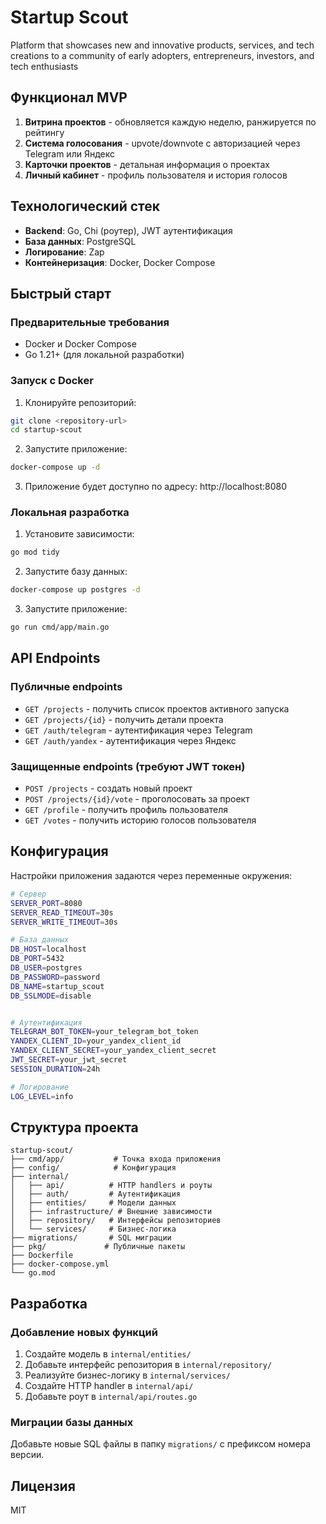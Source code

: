 # Startup Scout

Platform that showcases new and innovative products, services, and tech creations to a community of early adopters, entrepreneurs, investors, and tech enthusiasts

## Функционал MVP

1. **Витрина проектов** - обновляется каждую неделю, ранжируется по рейтингу
2. **Система голосования** - upvote/downvote с авторизацией через Telegram или Яндекс
3. **Карточки проектов** - детальная информация о проектах
4. **Личный кабинет** - профиль пользователя и история голосов

## Технологический стек

- **Backend**: Go, Chi (роутер), JWT аутентификация
- **База данных**: PostgreSQL
- **Логирование**: Zap
- **Контейнеризация**: Docker, Docker Compose

## Быстрый старт

### Предварительные требования

- Docker и Docker Compose
- Go 1.21+ (для локальной разработки)

### Запуск с Docker

1. Клонируйте репозиторий:
```bash
git clone <repository-url>
cd startup-scout
```

2. Запустите приложение:
```bash
docker-compose up -d
```

3. Приложение будет доступно по адресу: http://localhost:8080

### Локальная разработка

1. Установите зависимости:
```bash
go mod tidy
```

2. Запустите базу данных:
```bash
docker-compose up postgres -d
```

3. Запустите приложение:
```bash
go run cmd/app/main.go
```

## API Endpoints

### Публичные endpoints

- `GET /projects` - получить список проектов активного запуска
- `GET /projects/{id}` - получить детали проекта
- `GET /auth/telegram` - аутентификация через Telegram
- `GET /auth/yandex` - аутентификация через Яндекс

### Защищенные endpoints (требуют JWT токен)

- `POST /projects` - создать новый проект
- `POST /projects/{id}/vote` - проголосовать за проект
- `GET /profile` - получить профиль пользователя
- `GET /votes` - получить историю голосов пользователя

## Конфигурация

Настройки приложения задаются через переменные окружения:

```bash
# Сервер
SERVER_PORT=8080
SERVER_READ_TIMEOUT=30s
SERVER_WRITE_TIMEOUT=30s

# База данных
DB_HOST=localhost
DB_PORT=5432
DB_USER=postgres
DB_PASSWORD=password
DB_NAME=startup_scout
DB_SSLMODE=disable


# Аутентификация
TELEGRAM_BOT_TOKEN=your_telegram_bot_token
YANDEX_CLIENT_ID=your_yandex_client_id
YANDEX_CLIENT_SECRET=your_yandex_client_secret
JWT_SECRET=your_jwt_secret
SESSION_DURATION=24h

# Логирование
LOG_LEVEL=info
```

## Структура проекта

```
startup-scout/
├── cmd/app/           # Точка входа приложения
├── config/            # Конфигурация
├── internal/
│   ├── api/          # HTTP handlers и роуты
│   ├── auth/         # Аутентификация
│   ├── entities/     # Модели данных
│   ├── infrastructure/ # Внешние зависимости
│   ├── repository/   # Интерфейсы репозиториев
│   └── services/     # Бизнес-логика
├── migrations/       # SQL миграции
├── pkg/             # Публичные пакеты
├── Dockerfile
├── docker-compose.yml
└── go.mod
```

## Разработка

### Добавление новых функций

1. Создайте модель в `internal/entities/`
2. Добавьте интерфейс репозитория в `internal/repository/`
3. Реализуйте бизнес-логику в `internal/services/`
4. Создайте HTTP handler в `internal/api/`
5. Добавьте роут в `internal/api/routes.go`

### Миграции базы данных

Добавьте новые SQL файлы в папку `migrations/` с префиксом номера версии.

## Лицензия

MIT
